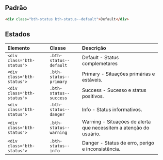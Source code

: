 ## Padrão

```html
<div class="bth-status bth-status--default">Default</div>
```

## Estados

| Elemento                | Classe                               | Descrição                                                                                                           |
| :---------------------- | :----------------------------------- | :------------------------------------------------------------------------------------------------------------------ |
| `<div class="bth-status">`   | `.bth-status--default`          | Default - Status complemetares                                                                                      |
| `<div class="bth-status">`   | `.bth-status--primary`          | Primary - Situações primárias e estáveis.                                                                           |
| `<div class="bth-status">`   | `.bth-status--success`          | Success - Sucesso e status positivos.                                                                               |
| `<div class="bth-status">`   | `.bth-status--danger`           | Info - Status informativos.                                                                                         |
| `<div class="bth-status">`   | `.bth-status--warning`          | Warning - Situações de alerta que necessitem a atenção do usuário.                                                  |
| `<div class="bth-status">`   | `.bth-status--info`             | Danger - Status de erro, perigo e inconsistência.                                                                   |